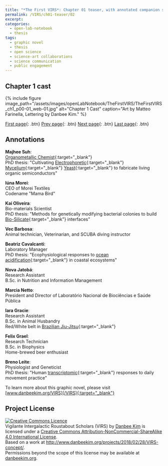 ```yaml
---
title: "*The First VIRS*: Chapter 01 teaser, with annotated companion script"
permalink: /VIRS/ch01-teaser/02
excerpt: 
categories:
  - open-lab-notebook
  - thesis
tags:
  - graphic novel
  - thesis
  - open science
  - science-art collaborations
  - science communication
  - public engagement
---
```

## Chapter 1 cast

{% include figure image_path="/assets/images/openLabNotebook/TheFirstVIRS/TheFirstVIRS_ch1_p00-01_web-01.jpg" 
alt="Chapter 1 Cast" caption="Art by Matteo Farinella, Lettering by Danbee Kim." %}

[First page](http://www.danbeekim.org/VIRS/ch01-teaser/01){: .btn} [Prev page](http://www.danbeekim.org/VIRS/ch01-teaser/01){: .btn} [Next page](http://www.danbeekim.org/VIRS/ch01-teaser/03){: .btn} [Last page](http://www.danbeekim.org/VIRS/ch01-teaser/17){: .btn}

## Annotations

**Majhee Suh**:  
[Organometallic Chemist](https://en.wikipedia.org/wiki/Organometallic_chemistry){:target="_blank"}  
PhD thesis: "Cultivating [Electrophoretic](https://en.wikipedia.org/wiki/Electrophoresis){:target="_blank"} [Mycelium](https://en.wikipedia.org/wiki/Mycelium){:target="_blank"} [Yeast](https://en.wikipedia.org/wiki/Yeast){:target="_blank"} to fabricate living organic semiconductors"

**Iúna Morei**:  
CEO of Morei Textiles  
Codename "Mama Bird"  

**Kai Oliveira**:  
Bio-materials Scientist  
PhD thesis: "Methods for genetically modifying bacterial colonies to build [Bio-Silicate](https://en.wikipedia.org/wiki/Silicate){:target="_blank"} interfaces"  

**Vec Barbosa**:  
Animal technician, Veterinarian, and SCUBA diving instructor  

**Beatriz Cavalcanti**:  
Laboratory Manager  
PhD thesis: "Ecophysiological responses to [ocean acidification](https://en.wikipedia.org/wiki/Ocean_acidification){:target="_blank"} in coastal ecosystems"  

**Nova Jatobá**:  
Research Assistant  
B.Sc. in Nutrition and Information Management  

**Marcia Netto**:  
President and Director of Laboratório Nacional de Biociências e Saúde Pública  

**Iara Gracie**:  
Research Assistant  
B.Sc. in Animal Husbandry  
Red/White belt in [Brazilian Jiu-Jitsu](https://en.wikipedia.org/wiki/Brazilian_jiu-jitsu){:target="_blank"}  

**Felix Grael**:  
Research Technician  
B.Sc. in Biophysics  
Home-brewed beer enthusiast  

**Breno Leite**:  
Physiologist and Geneticist  
PhD thesis: "Human [transcriptomic](https://en.wikipedia.org/wiki/Transcriptome){:target="_blank"} responses to daily movement practice"

To learn more about this graphic novel, please visit [www.danbeekim.org/VIRS](/VIRS){:target="_blank"}

## Project License

<a rel="license" href="http://creativecommons.org/licenses/by-nc-sa/4.0/"><img alt="Creative Commons Licence" 
style="border-width:0" src="https://i.creativecommons.org/l/by-nc-sa/4.0/88x31.png" /></a><br /><span xmlns:dct="
http://purl.org/dc/terms/" property="dct:title">Vigilante Intergalactic Roustabout Scholars (VIRS)</span> by <a xmlns:cc="
http://creativecommons.org/ns#" href="danbeekim.org" property="cc:attributionName" rel="cc:attributionURL">Danbee Kim</a> 
is licensed under a <a rel="license" href="http://creativecommons.org/licenses/by-nc-sa/4.0/">Creative Commons 
Attribution-NonCommercial-ShareAlike 4.0 International License</a>.<br />Based on a work at <a xmlns:dct="
http://purl.org/dc/terms/" href="http://www.danbeekim.org/projects/2018/02/28/VIRS-concept/" rel="dct:source">
http://www.danbeekim.org/projects/2018/02/28/VIRS-concept/</a>.<br />Permissions beyond the scope of this license may be 
available at <a xmlns:cc="http://creativecommons.org/ns#" href="danbeekim.org" rel="cc:morePermissions">danbeekim.org</a>.
